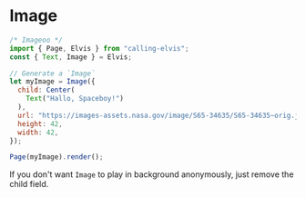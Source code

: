 # Image

```js
/* Imageoo */
import { Page, Elvis } from "calling-elvis";
const { Text, Image } = Elvis;

// Generate a `Image`
let myImage = Image({
  child: Center(
    Text("Hallo, Spaceboy!")
  ),
  url: "https://images-assets.nasa.gov/image/S65-34635/S65-34635~orig.jpg",
  height: 42,
  width: 42,
});

Page(myImage).render();
```

If you don't want `Image` to play in background anonymously, just remove the child field.
